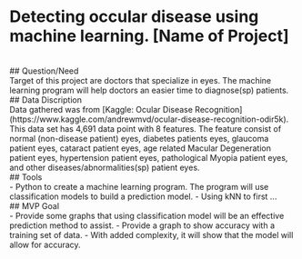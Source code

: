 # Detecting occular disease using machine learning. [Name of Project]
<br>
##  Question/Need 
<br>
Target of this project are doctors that specialize in eyes. The machine learning program will help doctors an easier time to diagnose(sp) patients. 
<br>
##  Data Discription 
<br>
Data gathered was from [Kaggle: Ocular Disease Recognition](https://www.kaggle.com/andrewmvd/ocular-disease-recognition-odir5k). 
This data set has 4,691 data point with 8 features. The feature consist of normal (non-disease patient) eyes, diabetes patients eyes, glaucoma patient eyes, cataract patient eyes, age related Macular Degeneration patient eyes, hypertension patient eyes, pathological Myopia patient eyes, and other diseases/abnormalities(sp) patient eyes. 
<br>
##  Tools 
<br>
- Python to create a machine learning program. The program will use classification models to build a prediction model.
- Using kNN to first ... 
<br>
##  MVP Goal 
<br>
- Provide some graphs that using classification model will be an effective prediction method to assist. 
- Provide a graph to show accuracy with a training set of data.
- With added complexity, it will show that the model will allow for accuracy.
